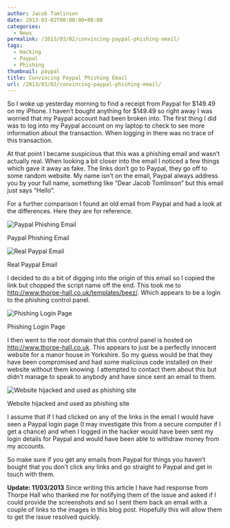 ```yaml
---
author: Jacob Tomlinson
date: 2013-03-02T00:00:00+00:00
categories:
  - News
permalink: /2013/03/02/convincing-paypal-phishing-email/
tags:
  - Hacking
  - Paypal
  - Phishing
thumbnail: paypal
title: Convincing Paypal Phishing Email
url: /2013/03/02/convincing-paypal-phishing-email/
---
```


So I woke up yesterday morning to find a receipt from Paypal for $149.49 on my iPhone. I haven&#8217;t bought anything for $149.49 so right away I was worried that my Paypal account had been broken into. The first thing I did was to log into my Paypal account on my laptop to check to see more information about the transaction. When logging in there was no trace of this transaction.

At that point I became suspicious that this was a phishing email and wasn&#8217;t actually real. When looking a bit closer into the email I noticed a few things which gave it away as fake. The links don&#8217;t go to Paypal, they go off to some random website. My name isn&#8217;t on the email, Paypal always address you by your full name, something like &#8220;Dear Jacob Tomlinson&#8221; but this email just says &#8220;Hello&#8221;.

For a further comparison I found an old email from Paypal and had a look at the differences. Here they are for reference.

![Paypal Phishing Email](http://i.imgur.com/cNkWXkc.png)

Paypal Phishing Email

![Real Paypal Email](http://i.imgur.com/IXfXkdU.png)

Real Paypal Email

I decided to do a bit of digging into the origin of this email so I copied the link but chopped the script name off the end. This took me to http://www.thorpe-hall.co.uk/templates/beez/. Which appears to be a login to the phishing control panel.

![Phishing Login Page](http://i.imgur.com/2jp4bYI.png)

Phishing Login Page

I then went to the root domain that this control panel is hosted on http://www.thorpe-hall.co.uk. This appears to just be a perfectly innocent website for a manor house in Yorkshire. So my guess would be that they have been compromised and had some malicious code installed on their website without them knowing. I attempted to contact them about this but didn&#8217;t manage to speak to anybody and have since sent an email to them.

![Website hijacked and used as phishing site](http://i.imgur.com/b4QXsin.png)

Website hijacked and used as phishing site

I assume that if I had clicked on any of the links in the email I would have seen a Paypal login page (I may investigate this from a secure computer if I get a chance) and when I logged in the hacker would have been sent my login details for Paypal and would have been able to withdraw money from my accounts.

So make sure if you get any emails from Paypal for things you haven&#8217;t bought that you don&#8217;t click any links and go straight to Paypal and get in touch with them.

**Update: 11/03/2013**
Since writing this article I have had response from Thorpe Hall who thanked me for notifying them of the issue and asked if I could provide the screenshots and so I sent them back an email with a couple of links to the images in this blog post. Hopefully this will allow them to get the issue resolved quickly.

